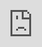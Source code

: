 <iframe src="https://ticktick.com/webapp/#q/all/tasks" style="position:absolute; top:0; left:0; width:100%; border:none;  height:100%;">
